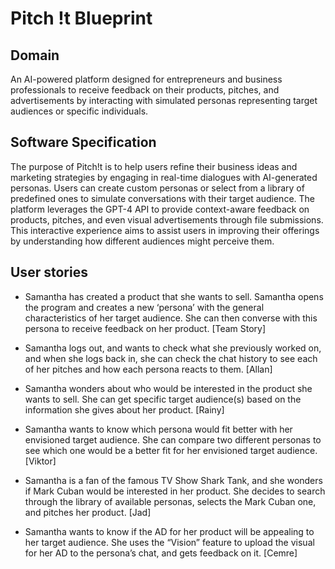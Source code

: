 # Pitch !t Blueprint

## Domain
An AI-powered platform designed for entrepreneurs and business professionals to receive feedback on their products, 
pitches, and advertisements by interacting with simulated personas representing target audiences or specific individuals.

## Software Specification
The purpose of Pitch!t is to help users refine their business ideas and marketing strategies by engaging in real-time 
dialogues with AI-generated personas. Users can create custom personas or select from a library of predefined ones to 
simulate conversations with their target audience. The platform leverages the GPT-4 API to provide context-aware 
feedback on products, pitches, and even visual advertisements through file submissions. This interactive experience 
aims to assist users in improving their offerings by understanding how different audiences might perceive them.


## User stories
- Samantha has created a product that she wants to sell. Samantha opens the program and creates a new 
‘persona’ with the general characteristics of her target audience. She can then converse with this persona to receive 
feedback on her product. [Team Story]

- Samantha logs out, and wants to check what she previously worked on, and when she logs back in, she can check the 
chat history to see each of her pitches and how each persona reacts to them. [Allan]

- Samantha wonders about who would be interested in the product she wants to sell. She can get specific target 
audience(s) based on the information she gives about her product. [Rainy]

- Samantha wants to know which persona would fit better with her envisioned target audience. She can compare two 
different personas to see which one would be a better fit for her envisioned target audience. [Viktor]

- Samantha is a fan of the famous TV Show Shark Tank, and she wonders if Mark Cuban would be interested in her 
product. She decides to search through the library of available personas, selects the Mark Cuban one, and pitches 
her product. [Jad]

- Samantha wants to know if the AD for her product will be appealing to her target audience. She uses the 
“Vision” feature to upload the visual for her AD to the persona’s chat, and gets feedback on it. [Cemre]
 
